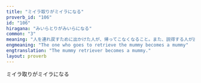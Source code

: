 ```yaml
---
title: "ミイラ取りがミイラになる"
proverb_id: "106"
id: "106"
hiragana: "みいらとりがみいらになる"
common: "3"
meaning: "人を連れ戻すために出かけた人が、帰ってこなくなること。また、説得する人が逆に説得されてしまうこと。"
engmeaning: "The one who goes to retrieve the mummy becomes a mummy"
engtranslation: "The mummy retriever becomes a mummy."
layout: proverb
---
```


ミイラ取りがミイラになる
